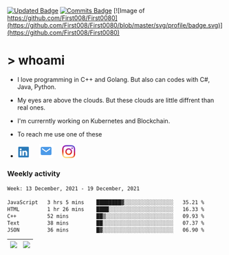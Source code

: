 [![Updated Badge](https://badges.pufler.dev/updated/First008/First008)](https://badges.pufler.dev)
[![Commits Badge](https://badges.pufler.dev/commits/monthly/First008)](https://badges.pufler.dev)
[![Image of https://github.com/First008/First0080](https://github.com/First008/First0080/blob/master/svg/profile/badge.svg)](https://github.com/First008/First0080)



<h1> > whoami </h1>

 - I love programming in C++ and Golang. But also can codes with C#, Java, Python.

 - My eyes are above the clouds. But these clouds are little diffrent than real ones.
 
 - I'm currerntly working on Kubernetes and Blockchain.

 - To reach me use one of these  

 - <a href="https://tr.linkedin.com/in/ahmet-yusuf-birinci-0650aa177" rel="nofollow"><img src="./img/linkedin.svg" width="28"></a> &nbsp;
<a href="mailto:ayb84870@gmail.com"><img src="./img/mail.svg" width="33" style="margin: 0px 10px 0px 10px;"></a> &nbsp;
<a href="https://www.instagram.com/ahmetyusufbirinci/"><img src="./img/instagram.svg" width="30"></a>

### Weekly activity
<!--START_SECTION:waka-->
```text
Week: 13 December, 2021 - 19 December, 2021

JavaScript   3 hrs 5 mins    ████████▓░░░░░░░░░░░░░░░░   35.21 % 
HTML         1 hr 26 mins    ████░░░░░░░░░░░░░░░░░░░░░   16.33 % 
C++          52 mins         ██▒░░░░░░░░░░░░░░░░░░░░░░   09.93 % 
Text         38 mins         ██░░░░░░░░░░░░░░░░░░░░░░░   07.37 % 
JSON         36 mins         █▓░░░░░░░░░░░░░░░░░░░░░░░   06.90 % 
```
<!--END_SECTION:waka-->


|<img src="https://github-readme-stats.vercel.app/api/top-langs/?username=First008&layout=compact&theme=midnight-purple" width="410"/>|<img src="https://github-readme-stats.vercel.app/api?username=First008&show_icons=true&theme=midnight-purple"/>|
|:---:|:---:|
